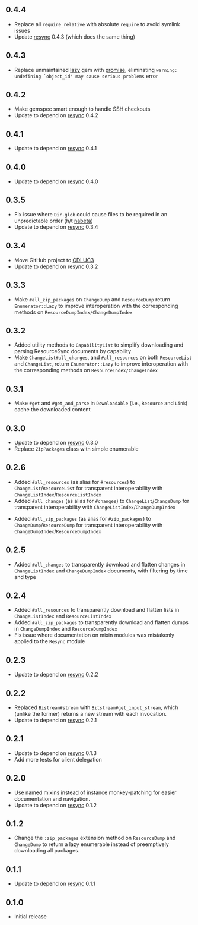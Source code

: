 ## 0.4.4

- Replace all `require_relative` with absolute `require` to avoid symlink issues
- Update [resync](https://github.com/CDLUC3/resync) 0.4.3 (which does the same thing)

## 0.4.3

- Replace unmaintained [lazy](https://github.com/mental/lazy) gem with [promise](https://github.com/bhuga/promising-future),
  eliminating ``warning: undefining `object_id' may cause serious problems`` error

## 0.4.2

- Make gemspec smart enough to handle SSH checkouts
- Update to depend on [resync](https://github.com/CDLUC3/resync) 0.4.2

## 0.4.1

- Update to depend on [resync](https://github.com/CDLUC3/resync) 0.4.1

## 0.4.0

- Update to depend on [resync](https://github.com/CDLUC3/resync) 0.4.0

## 0.3.5

- Fix issue where `Dir.glob` could cause files to be required in an unpredictable order (h/t [nabeta](https://github.com/CDLUC3/resync/pull/1))
- Update to depend on [resync](https://github.com/CDLUC3/resync) 0.3.4

## 0.3.4

- Move GitHub project to [CDLUC3](https://github.com/CDLUC3/)
- Update to depend on [resync](https://github.com/CDLUC3/resync) 0.3.2

## 0.3.3

- Make `#all_zip_packages` on `ChangeDump` and `ResourceDump` return `Enumerator::Lazy` to improve interoperation with the corresponding methods on `ResourceDumpIndex/ChangeDumpIndex`

## 0.3.2

- Added utility methods to `CapabilityList` to simplify downloading and parsing ResourceSync documents by capability
- Make `ChangeList#all_changes`, and `#all_resources` on both `ResourceList` and `ChangeList`, return `Enumerator::Lazy` to improve interoperation with the corresponding methods on `ResourceIndex/ChangeIndex`

## 0.3.1

- Make `#get` and `#get_and_parse` in `Downloadable` (i.e., `Resource` and `Link`) cache the downloaded content

## 0.3.0

- Update to depend on [resync](https://github.com/CDLUC3/resync) 0.3.0
- Replace `ZipPackages` class with simple enumerable

## 0.2.6

- Added `#all_resources` (as alias for `#resources`) to `ChangeList`/`ResourceList` for transparent interoperability with `ChangeListIndex`/`ResourceListIndex`
- Added `#all_changes` (as alias for `#changes`) to `ChangeList`/`ChangeDump` for transparent interoperability with `ChangeListIndex`/`ChangeDumpIndex`
<!-- TODO: figure out what ChangeDump#all_changes should really do -->
- Added `#all_zip_packages` (as alias for `#zip_packages`) to `ChangeDump`/`ResourceDump` for transparent interoperability with `ChangeDumpIndex`/`ResourceDumpIndex`

## 0.2.5

- Added `#all_changes` to transparently download and flatten changes in `ChangeListIndex` and `ChangeDumpIndex` documents, with filtering by time and type

## 0.2.4

- Added `#all_resources` to transparently download and flatten lists in `ChangeListIndex` and `ResourceListIndex`
- Added `#all_zip_packages` to transparently download and flatten dumps in `ChangeDumpIndex` and `ResourceDumpIndex`
- Fix issue where documentation on mixin modules was mistakenly applied to the `Resync` module

## 0.2.3

- Update to depend on [resync](https://github.com/CDLUC3/resync) 0.2.2

## 0.2.2

- Replaced `Bistream#stream` with `Bitstream#get_input_stream`, which (unlike the former) returns a new stream with each invocation.
- Update to depend on [resync](https://github.com/CDLUC3/resync) 0.2.1

## 0.2.1

- Update to depend on [resync](https://github.com/CDLUC3/resync) 0.1.3
- Add more tests for client delegation

## 0.2.0

- Use named mixins instead of instance monkey-patching for easier documentation and navigation.
- Update to depend on [resync](https://github.com/CDLUC3/resync) 0.1.2

## 0.1.2

- Change the `:zip_packages` extension method on `ResourceDump` and `ChangeDump` to return a lazy enumerable instead of preemptively downloading all packages. 

## 0.1.1

- Update to depend on [resync](https://github.com/CDLUC3/resync) 0.1.1

## 0.1.0

- Initial release
